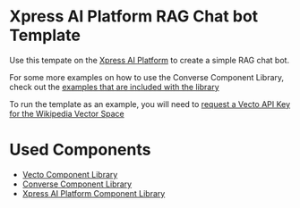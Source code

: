 # Xpress AI Platform RAG Chat bot Template

Use this tempate on the [Xpress AI Platform](https://xpress.ai) to create a 
simple RAG chat bot. 

For some more examples on how to use the Converse Component Library, check out 
the [examples that are included with the library](https://github.com/XpressAI/xai-converse)

To run the template as an example, you will need to [request a Vecto API Key for
the Wikipedia Vector Space](https://www.vecto.ai/request-free-wikipedia-db-access)

# Used Components
- [Vecto Component Library](https://github.com/XpressAI/xai-vecto)
- [Converse Component Library](https://github.com/XpressAI/xai-converse)
- [Xpress AI Platform Component Library](https://github.com/XpressAI/xai-xpressai)